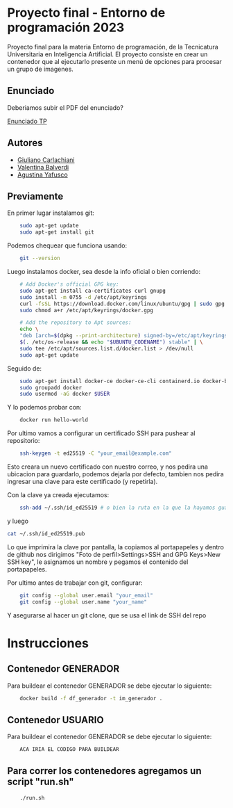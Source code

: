 
# Proyecto final - Entorno de programación 2023

Proyecto final para la materia Entorno de programación, de la Tecnicatura Universitaria en Inteligencia Artificial. El proyecto consiste en crear un contenedor que al ejecutarlo presente un menú de opciones para procesar un grupo de imagenes.

## Enunciado
Deberiamos subir el PDF del enunciado?

[Enunciado TP](https://link)


## Autores

- [Giuliano Carlachiani](https://github.com/giuliano2505/)
- [Valentina Balverdi](https://github.com/ValentinaBalverdi)
- [Agustina Yafusco](https://github.com/AgusG13)

## Previamente
En primer lugar instalamos git:
```bash
    sudo apt-get update
    sudo apt-get install git
```
Podemos chequear que funciona usando:
```bash
    git --version
```
Luego instalamos docker, sea desde la info oficial o bien corriendo:
```bash
    # Add Docker's official GPG key:
    sudo apt-get install ca-certificates curl gnupg
    sudo install -m 0755 -d /etc/apt/keyrings
    curl -fsSL https://download.docker.com/linux/ubuntu/gpg | sudo gpg --dearmor -o /etc/apt/keyrings/docker.gpg
    sudo chmod a+r /etc/apt/keyrings/docker.gpg

    # Add the repository to Apt sources:
    echo \
    "deb [arch=$(dpkg --print-architecture) signed-by=/etc/apt/keyrings/docker.gpg] https://download.docker.com/linux/ubuntu \
    $(. /etc/os-release && echo "$UBUNTU_CODENAME") stable" | \
    sudo tee /etc/apt/sources.list.d/docker.list > /dev/null
    sudo apt-get update
```
Seguido de:
```bash
    sudo apt-get install docker-ce docker-ce-cli containerd.io docker-buildx-plugin docker-compose-plugin
    sudo groupadd docker
    sudo usermod -aG docker $USER
```
Y lo podemos probar con:
```bash
    docker run hello-world
```

Por ultimo vamos a configurar un certificado SSH para pushear al repositorio:
```bash
    ssh-keygen -t ed25519 -C "your_email@example.com"
```
Esto creara un nuevo certificado con nuestro correo, y nos pedira una ubicacion para guardarlo, podemos dejarla por defecto, tambien nos pedira ingresar una clave para este certificado (y repetirla).

Con la clave ya creada ejecutamos:
```bash
    ssh-add ~/.ssh/id_ed25519 # o bien la ruta en la que la hayamos guardado
```
y luego
```bash
cat ~/.ssh/id_ed25519.pub
```
Lo que imprimira la clave por pantalla, la copiamos al portapapeles y dentro de github nos dirigimos "Foto de perfil>Settings>SSH and GPG Keys>New SSH key", le asignamos un nombre y pegamos el contenido del portapapeles.

Por ultimo antes de trabajar con git, configurar:
```bash
    git config --global user.email "your_email"
    git config --global user.name "your_name"
```
Y asegurarse al hacer un git clone, que se usa el link de SSH del repo



# Instrucciones
## Contenedor GENERADOR
Para buildear el contenedor GENERADOR se debe ejecutar lo siguiente:

```bash
    docker build -f df_generador -t im_generador .
```
    
## Contenedor USUARIO
Para buildear el contenedor GENERADOR se debe ejecutar lo siguiente:

```bash
    ACA IRIA EL CODIGO PARA BUILDEAR
```
## Para correr los contenedores agregamos un script "run.sh"


```bash
    ./run.sh
```
